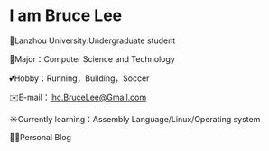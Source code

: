 # I am Bruce Lee

🏫Lanzhou University:Undergraduate student

🌻Major：Computer Science and Technology

💕Hobby：Running，Building，Soccer

✉️E-mail：lhc.BruceLee@Gmail.com

☀️Currently learning：Assembly Language/Linux/Operating system

👨‍🎨Personal Blog
